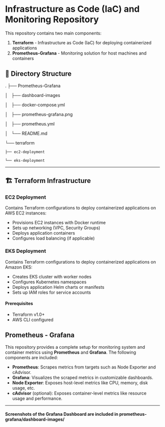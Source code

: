 # Infrastructure as Code (IaC) and Monitoring Repository

This repository contains two main components:
1. **Terraform** - Infrastructure as Code (IaC) for deploying containerized applications
2. **Prometheus-Grafana** - Monitoring solution for host machines and containers

## 📁 Directory Structure

.
├── Prometheus-Grafana

│   ├── dashboard-images

│   ├── docker-compose.yml

│   ├── prometheus-grafana.png

│   ├── prometheus.yml

│   └── README.md

└── terraform

    ├── ec2-deployment
    
    └── eks-deployment


---


## 🏗 Terraform Infrastructure

### EC2 Deployment
Contains Terraform configurations to deploy containerized applications on AWS EC2 instances:
- Provisions EC2 instances with Docker runtime
- Sets up networking (VPC, Security Groups)
- Deploys application containers
- Configures load balancing (if applicable)

### EKS Deployment
Contains Terraform configurations to deploy containerized applications on Amazon EKS:
- Creates EKS cluster with worker nodes
- Configures Kubernetes namespaces
- Deploys application Helm charts or manifests
- Sets up IAM roles for service accounts

#### Prerequisites
- Terraform v1.0+
- AWS CLI configured


## Prometheus - Grafana


This repository provides a complete setup for monitoring system and container metrics using **Prometheus** and **Grafana**. The following components are included:
- **Prometheus**: Scrapes metrics from targets such as Node Exporter and cAdvisor.
- **Grafana**: Visualizes the scraped metrics in customizable dashboards.
- **Node Exporter**: Exposes host-level metrics like CPU, memory, disk usage, etc.
- **cAdvisor** (optional): Exposes container-level metrics like resource usage and performance.

---
#### Screenshots of the Grafana Dashboard are included in prometheus-grafana/dashboard-images/


